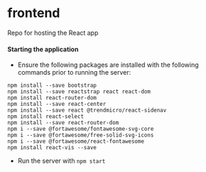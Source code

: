 # frontend
Repo for hosting the React app

#### Starting the application
* Ensure the following packages are installed with the following commands prior to running the server:
```
npm install --save bootstrap
npm install --save reactstrap react react-dom
npm install react-router-dom
npm install --save react-center
npm install --save react @trendmicro/react-sidenav
npm install react-select
npm install --save react-router-dom
npm i --save @fortawesome/fontawesome-svg-core
npm i --save @fortawesome/free-solid-svg-icons
npm i --save @fortawesome/react-fontawesome
npm install react-vis --save

```
* Run the server with `npm start`

